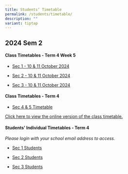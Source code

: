 ```yaml
---
title: Students’ Timetable
permalink: /students/timetable/
description: ""
variant: tiptap
---
```

<h2>2024 Sem 2</h2>
<h4>Class Timetables - Term 4 Week 5</h4>
<ul data-tight="true" class="tight">
<li>
<p><a href="/files/Timetables/Students Timetable/Sec_1___Week_5__10_and_11_October_2024.pdf" rel="noopener nofollow" target="_blank">Sec 1 - 10 &amp; 11 October 2024</a>
</p>
</li>
<li>
<p><a href="/files/Timetables/Students Timetable/Sec_2___Week_5__10_and_11_October_2024.pdf" rel="noopener nofollow" target="_blank">Sec 2 - 10 &amp; 11 October 2024</a>
</p>
</li>
<li>
<p><a href="/files/Timetables/Students Timetable/Sec_3___Week_5__10_and_11_October_2024.pdf" rel="noopener nofollow" target="_blank">Sec 3 - 10 &amp; 11 October 2024</a>
</p>
</li>
</ul>
<p></p>
<h4>Class Timetables - Term 4</h4>
<ul data-tight="true" class="tight">
<li>
<p><a href="/files/Timetables/Students Timetable/Sec_4E5N_Term_4_Timetable.pdf" rel="noopener noreferrer nofollow" target="_blank">Sec 4 &amp; 5 Timetable</a>
</p>
</li>
</ul>
<p></p>
<p><a href="https://yishunsec.edupage.org/timetable/view.php" rel="noopener noreferrer nofollow" target="_blank">Click here to view the online version of the class timetable.</a>
</p>
<p></p>
<h4>Students' Individual Timetables - Term 4</h4>
<p><em>Please login with your school email address to access.</em>
</p>
<ul data-tight="true" class="tight">
<li>
<p><a href="https://drive.google.com/drive/folders/1-rVVLlli-6Ajt5MsYbKsqw2v51lgUYeL?usp=drive_link" rel="noopener noreferrer nofollow" target="_blank">Sec 1 Students</a>
</p>
</li>
<li>
<p><a href="https://drive.google.com/drive/folders/1CEGcesTQc9D9tMDjHHvwup5oVP8O87nZ?usp=drive_link" rel="noopener noreferrer nofollow" target="_blank">Sec 2 Students</a>
</p>
</li>
<li>
<p><a href="https://drive.google.com/drive/folders/1rkvWH3VAC8dotLScMBvp7wxnDH7n-BFo?usp=drive_link" rel="noopener noreferrer nofollow" target="_blank">Sec 3 Students</a>
</p>
</li>
</ul>
<p></p>
<p></p>